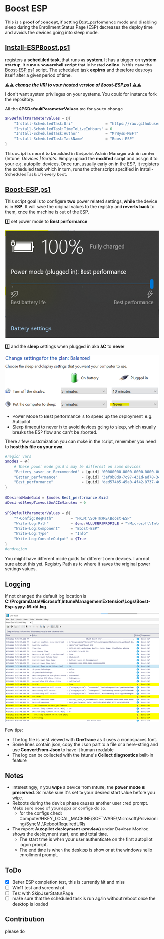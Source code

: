 # Boost ESP
This is a **proof of concept**, if setting Best_performance mode and disabling sleep during the Enrollment Status Page (ESP) decreases the deploy time and avoids the devices going into sleep mode.


## [Install-ESPBoost.ps1](Install-ESPBoost.ps1) 

registers a **scheduled task**, that runs as **system**. It has a trigger on **system startup**. It **runs a powershell script** that is hosted **online**. In this case the [Boost-ESP.ps1](Boost-ESP.ps1) script. The scheduled task **expires** and therefore destroys itself after a given period of time. 

⚠️⚠️ **_change the URI to your hosted version of Boost-ESP.ps1_** ⚠️⚠️ 

I don't want system privileges on your systems. 
You could for instance fork the repository.

All the **$PSDefaultParameterValues** are for you to change

```powershell
$PSDefaultParameterValues = @{
    "Install-ScheduledTask:Uri"               = "https://raw.githubusercontent.com/MrWyss-MSFT/boost-esp/main/Boost-ESP.ps1"
    "Install-ScheduledTask:TimeToLiveInHours" = 6
    "Install-ScheduledTask:Author"            = "MrWyss-MSFT"
    "Install-ScheduledTask:TaskName"          = "Boost-ESP"
}
```
This script is meant to be added in Endpoint Admin Manager admin center (Intune) _Devices | Scripts_. Simply upload the **modifed** script and assign it to your e.g. autopilot devices. Once run, usually early on in the ESP, it registers the scheduled task which in turn, runs the other script specified in Install-ScheduledTask:Uri every boot.

## [Boost-ESP.ps1](Boost-ESP.ps1)
This script goal is to configure **two** power related settings, **while** the device is in **ESP**. It will save the original values to the registry and **reverts back** to them, once the machine is out of the ESP.

1️⃣ set power mode to **Best performance**

![Power mode](doc/pictures/powermode.png)

2️⃣ and the **sleep** settings when plugged in aka **AC** to **never**

![Sleep settings](doc/pictures/sleep.png)

- Power Mode to Best performance is to speed up the deployment. e.g. Autopilot
- Sleep timeout to never is to avoid devices going to sleep, which usually breaks the ESP flow and can't be aborted.


There a few customization you can make in the script, remember you need to __host this file on your own__.
```powershell
#region vars
$modes = @{ 
    # These power mode guid's may be different on some devices
    "Battery_saver_or_Recommended" = [guid] "00000000-0000-0000-0000-000000000000"
    "Better_performance"           = [guid] "3af9b8d9-7c97-431d-ad78-34a8bfea439f"
    "Best_performance"             = [guid] "ded574b5-45a0-4f42-8737-46345c09c238" 
}

$DesiredModeGuid = $modes.Best_performance.Guid
$DesiredSleepTimeoutOnACInMinutes = 0 

$PSDefaultParameterValues = @{
    "*-Config:RegPath"        = "HKLM:\SOFTWARE\Boost-ESP"
    "Write-Log:Path"          = $env:ALLUSERSPROFILE + "\Microsoft\IntuneManagementExtension\Logs\Boost-Esp-$(Get-Date -Format yyyy-M-dd).log"
    "Write-Log:Component"     = "Boost-ESP"
    "Write-Log:Type"          = "Info"
    "Write-Log:ConsoleOutput" = $True
}
#endregion
```

You might have different mode guids for different oem devices. I am not sure about this yet.
Registry Path as to where it saves the original power settings values.

## Logging
If not changed the default log location is **C:\ProgramData\Microsoft\IntuneManagementExtension\Logs\Boost-Esp-yyyy-M-dd.log**.

![Log](doc/pictures/log.png)

Few tips:

- The log file is best viewed with **OneTrace** as it uses a monospaces font.
- Some lines contain json, copy the Json part to a file or a here-string and use **ConvertFrom-Json** to have it human readable
- The log can be collected with the Intune's **Collect diagnostics** built-in feature 

## Notes
- Interestingly, If you **wipe** a device from Intune, the **power mode is preserved**. So make sure it's set to your desired start value before you wipe.
- Reboots during the device phase causes another user cred prompt. Make sure none of your apps or configs do so.
  - for the configs check Computer\HKEY_LOCAL_MACHINE\SOFTWARE\Microsoft\Provisioning\SyncML\RebootRequiredURIs
- The report **Autopilot deployment (preview)** under Devices Monitor, shows the deployment start, end and total time. 
  - The start time is when your user authenticate on the first autopilot logon prompt. 
  - The end time is when the desktop is show or at the windows hello enrollment prompt.
## ToDo
- [x] Better ESP completion test, this is currently hit and miss
- [ ] Win11 test and screenshot
- [ ] Test with SkipUserStatusPage
- [ ] make sure that the scheduled task is run again without reboot once the desktop is loaded

## Contribution
please do